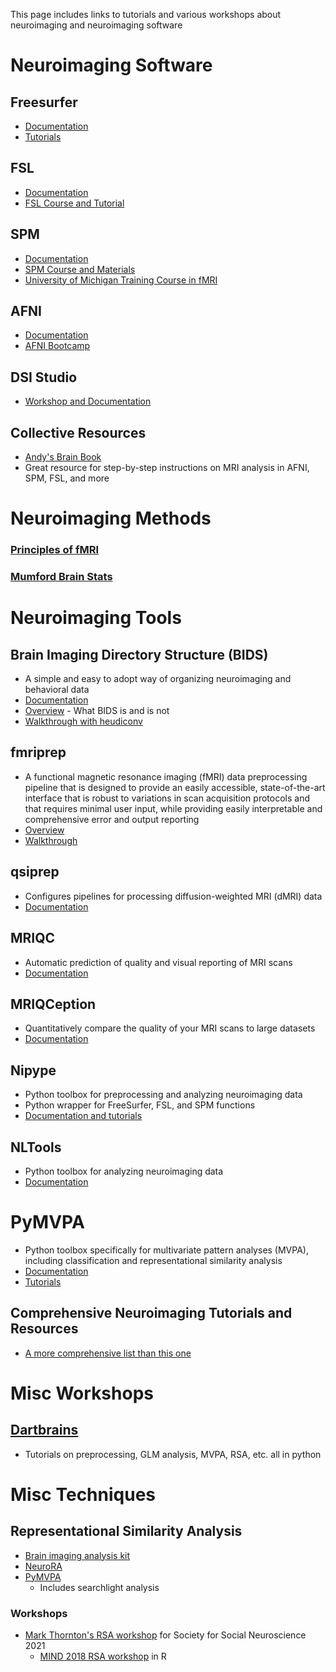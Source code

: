 This page includes links to tutorials and various workshops about neuroimaging and neuroimaging software

# Neuroimaging Software

## Freesurfer
- [Documentation](http://surfer.nmr.mgh.harvard.edu/fswiki/FreeSurferWiki)
- [Tutorials](http://surfer.nmr.mgh.harvard.edu/fswiki/Tutorials)


## FSL
- [Documentation](https://fsl.fmrib.ox.ac.uk/fsl/fslwiki/)
- [FSL Course and Tutorial](http://fsl.fmrib.ox.ac.uk/fslcourse/)


## SPM
- [Documentation](https://www.fil.ion.ucl.ac.uk/spm/doc/manual.pdf)
- [SPM Course and Materials](https://www.fil.ion.ucl.ac.uk/spm/course/)
- [University of Michigan Training Course in fMRI](https://fmri-training-course.psych.lsa.umich.edu/2019-lecture-slides/)


## AFNI
- [Documentation](https://afni.nimh.nih.gov/pub/dist/doc/htmldoc/index.html)
- [AFNI Bootcamp](https://afni.nimh.nih.gov/bootcamp)


## DSI Studio
- [Workshop and Documentation](http://dsi-studio.labsolver.org/Manual)

## Collective Resources
- [Andy's Brain Book](https://andysbrainbook.readthedocs.io/en/latest/index.html)
 - Great resource for step-by-step instructions on MRI analysis in AFNI, SPM, FSL, and more


# Neuroimaging Methods

### [Principles of fMRI](https://www.youtube.com/channel/UC_BIby85hZmcItMrkAlc8eA)

### [Mumford Brain Stats](https://www.youtube.com/channel/UCZ7gF0zm35FwrFpDND6DWeA)


# Neuroimaging Tools

## Brain Imaging Directory Structure (BIDS)
 - A simple and easy to adopt way of organizing neuroimaging and behavioral data
 - [Documentation](https://bids.neuroimaging.io/)
 - [Overview](https://osf.io/dcbfj/) - What BIDS is and is not
 - [Walkthrough with heudiconv](http://reproducibility.stanford.edu/bids-tutorial-series-part-2a/)
 
## fmriprep
 - A functional magnetic resonance imaging (fMRI) data preprocessing pipeline that is designed to provide an easily accessible, state-of-the-art interface that is robust to variations in scan acquisition protocols and that requires minimal user input, while providing easily interpretable and comprehensive error and output reporting
 - [Overview](https://github.com/poldracklab/fmriprep)
 - [Walkthrough](https://fmriprep.readthedocs.io/en/stable/usage.html)
 
## qsiprep
 - Configures pipelines for processing diffusion-weighted MRI (dMRI) data
 - [Documentation](https://qsiprep.readthedocs.io/en/latest/)

## MRIQC
 - Automatic prediction of quality and visual reporting of MRI scans
 - [Documentation](https://mriqc.readthedocs.io/en/stable/)

## MRIQCeption
 - Quantitatively compare the quality of your MRI scans to large datasets
 - [Documentation](https://github.com/elizabethbeard/mriqception/)

## Nipype
 - Python toolbox for preprocessing and analyzing neuroimaging data
 - Python wrapper for FreeSurfer, FSL, and SPM functions
 - [Documentation and tutorials](https://miykael.github.io/nipype_tutorial/)
 
## NLTools
 - Python toolbox for analyzing neuroimaging data
 - [Documentation](https://github.com/cosanlab/nltools)

# PyMVPA
 - Python toolbox specifically for multivariate pattern analyses (MVPA), including classification and representational similarity analysis
 - [Documentation](http://www.pymvpa.org/docoverview.html)
 - [Tutorials](http://www.pymvpa.org/tutorial.html)
 
## Comprehensive Neuroimaging Tutorials and Resources
 - [A more comprehensive list than this one](https://learn-neuroimaging.github.io/tutorials-and-resources/analysis_software_MRI/)

# Misc Workshops

## [Dartbrains](https://dartbrains.org/intro)
 - Tutorials on preprocessing, GLM analysis, MVPA, RSA, etc. all in python


# Misc Techniques

## Representational Similarity Analysis
 - [Brain imaging analysis kit](https://brainiak.org/tutorials/06-rsa/)
 - [NeuroRA](https://neurora.github.io/NeuroRA/)
 - [PyMVPA](http://www.pymvpa.org/examples/rsa_fmri.html)
   - Includes searchlight analysis
### Workshops
 - [Mark Thornton's RSA workshop](https://colab.research.google.com/drive/1UEtFr-oJisRzl8BmzbNdMZZ7-Of0gLcH?usp=sharing) for Society for Social Neuroscience 2021
   - [MIND 2018 RSA workshop](https://github.com/markallenthornton/mind_2018/tree/master/tutorials/representational_similarity) in R
